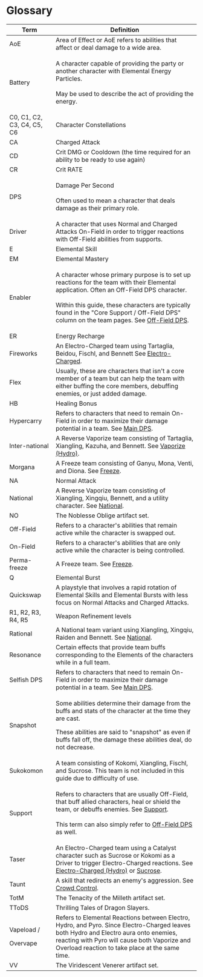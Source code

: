 # Glossary

| Term                             | Definition                                                                                                                                                                                                                                                                                                                                   |
| -------------------------------- | -------------------------------------------------------------------------------------------------------------------------------------------------------------------------------------------------------------------------------------------------------------------------------------------------------------------------------------------- |
| AoE                              | Area of Effect or AoE refers to abilities that affect or deal damage to a wide area.                                                                                                                                                                                                                                                         |
| Battery                          | <p>A character capable of providing the party or another character with Elemental Energy Particles.<br><br>May be used to describe the act of providing the energy.</p>                                                                                                                                                                      |
| C0, C1, C2, C3, C4, C5, C6       | Character Constellations                                                                                                                                                                                                                                                                                                                     |
| CA                               | Charged Attack                                                                                                                                                                                                                                                                                                                               |
| CD                               | Crit DMG or Cooldown (the time required for an ability to be ready to use again)                                                                                                                                                                                                                                                             |
| CR                               | Crit RATE                                                                                                                                                                                                                                                                                                                                    |
| DPS                              | <p>Damage Per Second<br><br>Often used to mean a character that deals  damage as their primary role.</p>                                                                                                                                                                                                                                     |
| Driver                           | A character that uses Normal and Charged Attacks On-Field in order to trigger reactions with Off-Field abilities from supports.                                                                                                                                                                                                              |
| E                                | Elemental Skill                                                                                                                                                                                                                                                                                                                              |
| EM                               | Elemental Mastery                                                                                                                                                                                                                                                                                                                            |
| Enabler                          | <p>A character whose primary purpose is to set up reactions for the team with their Elemental application. Often an Off-Field DPS character. <br><br>Within this guide, these characters are typically found in the "Core Support / Off-Field DPS" column on the team pages. See <a href="roles/sub-dps/off-field.md">Off-Field DPS</a>.</p> |
| ER                               | Energy Recharge                                                                                                                                                                                                                                                                                                                              |
| Fireworks                        | An Electro-Charged team using Tartaglia, Beidou, Fischl, and Bennett See [Electro-Charged](teams/electro-charged-hydro.md).                                                                                                                                                                                                                  |
| Flex                             | Usually, these are characters that isn't a core member of a team but can help the team with either buffing the core members, debuffing enemies, or just added damage.                                                                                                                                                                        |
| HB                               | Healing Bonus                                                                                                                                                                                                                                                                                                                                |
| Hypercarry                       | Refers to characters that need to remain On-Field in order to maximize their damage potential in a team. See [Main DPS](roles/main-dps.md).                                                                                                                                                                                                  |
| Inter-national                   | A Reverse Vaporize team consisting of Tartaglia, Xiangling, Kazuha, and Bennett. See [Vaporize (Hydro)](teams/vaporize.md).                                                                                                                                                                                                                  |
| Morgana                          | A Freeze team consisting of Ganyu, Mona, Venti, and Diona. See [Freeze](teams/freeze.md).                                                                                                                                                                                                                                                    |
| NA                               | Normal Attack                                                                                                                                                                                                                                                                                                                                |
| National                         | A Reverse Vaporize team consisting of Xiangling, Xingqiu, Bennett, and a utility character. See [National](teams/national.md).                                                                                                                                                                                                               |
| NO                               | The Noblesse Oblige artifact set.                                                                                                                                                                                                                                                                                                            |
| Off-Field                        | Refers to a character's abilities that remain active while the character is swapped out.                                                                                                                                                                                                                                                     |
| On-Field                         | Refers to a character's abilities that are only active while the character is being controlled.                                                                                                                                                                                                                                              |
| Perma-freeze                     | A Freeze team. See [Freeze](teams/freeze.md).                                                                                                                                                                                                                                                                                                |
| Q                                | Elemental Burst                                                                                                                                                                                                                                                                                                                              |
| Quickswap                        | A playstyle that involves a rapid rotation of Elemental Skills and Elemental Bursts with less focus on Normal Attacks and Charged Attacks.                                                                                                                                                                                                   |
| R1, R2, R3, R4, R5               | Weapon Refinement levels                                                                                                                                                                                                                                                                                                                     |
| Rational                         | A National team variant using Xiangling, Xingqiu, Raiden and Bennett. See [National](teams/national.md).                                                                                                                                                                                                                                     |
| Resonance                        | Certain effects that provide team buffs corresponding to the Elements of the characters while in a full team.                                                                                                                                                                                                                                |
| Selfish DPS                      | Refers to characters that need to remain On-Field in order to maximize their damage potential in a team. See [Main DPS](roles/main-dps.md).                                                                                                                                                                                                  |
| Snapshot                         | <p>Some abilities determine their damage from the buffs and stats of the character at the time they are cast. </p><p></p><p>These abilities are said to "snapshot" as even if buffs fall off, the damage these abilities deal, do not decrease. </p>                                                                                         |
| Sukokomon                        | A team consisting of Kokomi, Xiangling, Fischl, and Sucrose. This team is not included in this guide due to difficulty of use.                                                                                                                                                                                                               |
| Support                          | <p>Refers to characters that are usually Off-Field, that buff allied characters, heal or shield the team, or debuffs enemies. See <a href="roles/support/">Support</a>.<br><br>This term can also simply refer to <a href="roles/sub-dps/off-field.md">Off-Field DPS</a> as well.</p>                                                        |
| Taser                            | An Electro-Charged team using a Catalyst character such as Sucrose or Kokomi as a Driver to trigger Electro-Charged reactions. See [Electro-Charged (Hydro)](teams/electro-charged-hydro.md) or [Sucrose](characters/anemo/sucrose.md).                                                                                                      |
| Taunt                            | A skill that redirects an enemy's aggression. See [Crowd Control](roles/support/crowd-control.md).                                                                                                                                                                                                                                           |
| TotM                             | The Tenacity of the Milleth artifact set.                                                                                                                                                                                                                                                                                                    |
| TToDS                            | Thrilling Tales of Dragon Slayers.                                                                                                                                                                                                                                                                                                           |
| <p>Vapeload /</p><p>Overvape</p> | Refers to Elemental Reactions between Electro, Hydro, and Pyro. Since Electro-Charged leaves both Hydro and Electro aura onto enemies, reacting with Pyro will cause both Vaporize and Overload reaction to take place at the same time.                                                                                                     |
| VV                               | The Viridescent Venerer artifact set.                                                                                                                                                                                                                                                                                                        |
